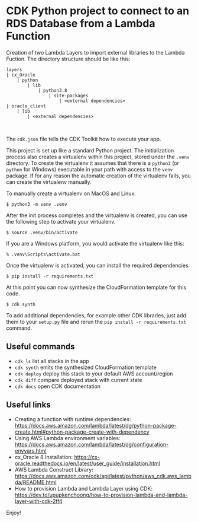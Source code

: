 
# CDK Python project to connect to an RDS Database from a Lambda Function

Creation of two Lambda Layers to import external libraries to the Lambda Fuction. The directory structure should be like this:

~~~
layers
| cx_Oracle
    | python
        | lib
            | python3.8
                | site-packages
                    | <external dependencies>
| oracle_client
    | lib
        | <external dependencies>
~~~

<br>

The `cdk.json` file tells the CDK Toolkit how to execute your app.

This project is set up like a standard Python project.  The initialization
process also creates a virtualenv within this project, stored under the `.venv`
directory.  To create the virtualenv it assumes that there is a `python3`
(or `python` for Windows) executable in your path with access to the `venv`
package. If for any reason the automatic creation of the virtualenv fails,
you can create the virtualenv manually.

To manually create a virtualenv on MacOS and Linux:

```
$ python3 -m venv .venv
```

After the init process completes and the virtualenv is created, you can use the following
step to activate your virtualenv.

```
$ source .venv/bin/activate
```

If you are a Windows platform, you would activate the virtualenv like this:

```
% .venv\Scripts\activate.bat
```

Once the virtualenv is activated, you can install the required dependencies.

```
$ pip install -r requirements.txt
```

At this point you can now synthesize the CloudFormation template for this code.

```
$ cdk synth
```

To add additional dependencies, for example other CDK libraries, just add
them to your `setup.py` file and rerun the `pip install -r requirements.txt`
command.

## Useful commands

 * `cdk ls`          list all stacks in the app
 * `cdk synth`       emits the synthesized CloudFormation template
 * `cdk deploy`      deploy this stack to your default AWS account/region
 * `cdk diff`        compare deployed stack with current state
 * `cdk docs`        open CDK documentation

## Useful links
 
 * Creating a function with runtime dependencies: https://docs.aws.amazon.com/lambda/latest/dg/python-package-create.html#python-package-create-with-dependency
 * Using AWS Lambda environment variables: https://docs.aws.amazon.com/lambda/latest/dg/configuration-envvars.html
 * cx_Oracle 8 Installation: https://cx-oracle.readthedocs.io/en/latest/user_guide/installation.html
 * AWS Lambda Construct Library: https://docs.aws.amazon.com/cdk/api/latest/python/aws_cdk.aws_lambda/README.html
 * How to provision Lambda and Lambda Layer using CDK: https://dev.to/upupkenchoong/how-to-provision-lambda-and-lambda-layer-with-cdk-2ff4

Enjoy!
